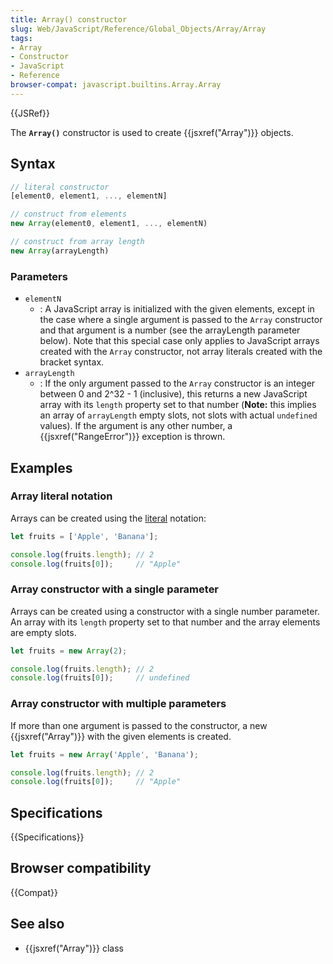 ```yaml
---
title: Array() constructor
slug: Web/JavaScript/Reference/Global_Objects/Array/Array
tags:
- Array
- Constructor
- JavaScript
- Reference
browser-compat: javascript.builtins.Array.Array
---
```

{{JSRef}}

The **`Array()`** constructor is used to create {{jsxref("Array")}}
objects.

## Syntax

```js
// literal constructor
[element0, element1, ..., elementN]

// construct from elements
new Array(element0, element1, ..., elementN)

// construct from array length
new Array(arrayLength)
```

### Parameters

*   `elementN`
    *   : A JavaScript array is initialized with the given elements, except in the
        case where a single argument is passed to the `Array` constructor and that
        argument is a number (see the arrayLength parameter below). Note that this
        special case only applies to JavaScript arrays created with the `Array`
        constructor, not array literals created with the bracket syntax.
*   `arrayLength`
    *   : If the only argument passed to the `Array` constructor is an integer
        between 0 and 2^32 - 1 (inclusive), this returns a new JavaScript array with
        its `length` property set to that number (**Note:** this implies an array of
        `arrayLength` empty slots, not slots with actual `undefined` values). If the
        argument is any other number, a {{jsxref("RangeError")}} exception
        is thrown.

## Examples

### Array literal notation

Arrays can be created using the
[literal](/en-US/docs/Web/JavaScript/Reference/Lexical_grammar#Array_literals)
notation:

```js
let fruits = ['Apple', 'Banana'];

console.log(fruits.length); // 2
console.log(fruits[0]);     // "Apple"
```

### Array constructor with a single parameter

Arrays can be created using a constructor with a single number parameter. An
array with its `length` property set to that number and the array elements are
empty slots.

```js
let fruits = new Array(2);

console.log(fruits.length); // 2
console.log(fruits[0]);     // undefined
```

### Array constructor with multiple parameters

If more than one argument is passed to the constructor, a new
{{jsxref("Array")}} with the given elements is created.

```js
let fruits = new Array('Apple', 'Banana');

console.log(fruits.length); // 2
console.log(fruits[0]);     // "Apple"
```

## Specifications

{{Specifications}}

## Browser compatibility

{{Compat}}

## See also

*   {{jsxref("Array")}} class
